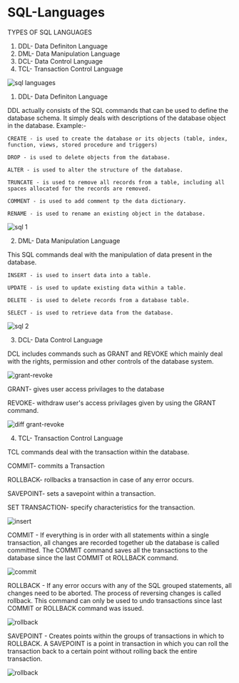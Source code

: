 # SQL-Languages

TYPES OF SQL LANGUAGES
1. DDL- Data Definiton Language
2. DML- Data Manipulation Language
3. DCL- Data Control Language
4. TCL- Transaction Control Language

![sql languages](https://user-images.githubusercontent.com/3311519/177560938-a25e1067-1927-4463-baf6-b3f6a897ed58.png)

1. DDL- Data Definiton Language

DDL actually consists of the SQL commands that can be used to define the database schema. It simply deals with descriptions of the database object in the database.
Example:-

    CREATE - is used to create the database or its objects (table, index, function, views, stored procedure and triggers)
    
    DROP - is used to delete objects from the database.
    
    ALTER - is used to alter the structure of the database.
    
    TRUNCATE - is used to remove all records from a table, including all spaces allocated for the records are removed.
    
    COMMENT - is used to add comment tp the data dictionary.
    
    RENAME - is used to rename an existing object in the database.
    
    
![sql 1](https://user-images.githubusercontent.com/3311519/177692314-c1ec5034-501f-42e9-ba66-26e1ffc4bf37.png)



2. DML- Data Manipulation Language

This SQL commands deal with the manipulation of data present in the database.
    
    INSERT - is used to insert data into a table.
    
    UPDATE - is used to update existing data within a table.
    
    DELETE - is used to delete records from a database table.
    
    SELECT - is used to retrieve data from the database.
    

![sql 2](https://user-images.githubusercontent.com/3311519/177692328-460f51bf-578e-4937-99a2-5141714c0c23.png)


3. DCL- Data Control Language

DCL includes commands such as GRANT and REVOKE which mainly deal with the rights, permission and other controls of the database system.

![grant-revoke](https://user-images.githubusercontent.com/3311519/177692823-ee6fd52b-8cde-48c9-a1d7-20866f96ce91.png)


GRANT- gives user access privilages to the database

REVOKE- withdraw user's access privilages given by using the GRANT command.

![diff grant-revoke](https://user-images.githubusercontent.com/3311519/177692997-8a147d5c-a112-462c-b7a6-a9337196cde8.png)


4. TCL- Transaction Control Language

TCL commands deal with the transaction within the database.

COMMIT- commits a Transaction

ROLLBACK- rollbacks a transaction in case of any error occurs.

SAVEPOINT- sets a savepoint within a transaction.

SET TRANSACTION- specify characteristics for the transaction.


![insert](https://user-images.githubusercontent.com/3311519/177693671-6fe75937-08c2-4f85-a204-a24e16e765d6.png)

COMMIT - If everything is in order with all statements within a single transaction, all changes are recorded together ub the database is called committed. The COMMIT command saves all the transactions to the database since the last COMMIT ot ROLLBACK command.


![commit](https://user-images.githubusercontent.com/3311519/177695034-94b8c061-a6d3-40d2-bff3-d3422d0c58cf.png)


ROLLBACK - If any error occurs with any of the SQL grouped statements, all changes need to be aborted. The process of reversing changes is called rollback. This command can only be used to undo transactions since last COMMIT or ROLLBACK command was issued. 

![rollback](https://user-images.githubusercontent.com/3311519/177695691-7f8110f5-ad8c-4264-9e47-13fdadb65c15.png)


SAVEPOINT - Creates points within the groups of transactions in which to ROLLBACK. A SAVEPOINT is a point in transaction in which you can roll the transaction back to a certain point without rolling back the entire transaction.


 ![rollback](https://user-images.githubusercontent.com/3311519/177701434-d89d092d-1f0f-422a-8dd4-ba486e796ef9.png)



    
